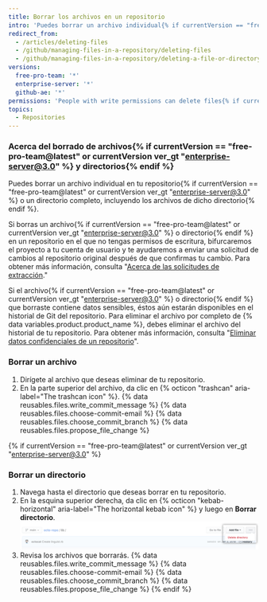 ```yaml
---
title: Borrar los archivos en un repositorio
intro: 'Puedes borrar un archivo individual{% if currentVersion == "free-pro-team@latest" or currentVersion ver_gt "enterprise-server@3.0" %} o un directorio completo{% endif %} en tu repositorio de {% data variables.product.product_name %}.'
redirect_from:
  - /articles/deleting-files
  - /github/managing-files-in-a-repository/deleting-files
  - /github/managing-files-in-a-repository/deleting-a-file-or-directory
versions:
  free-pro-team: '*'
  enterprise-server: '*'
  github-ae: '*'
permissions: 'People with write permissions can delete files{% if currentVersion == "free-pro-team@latest" or currentVersion ver_gt "enterprise-server@3.0" %} or directories{% endif %} in a repository.'
topics:
  - Repositories
---
```


### Acerca del borrado de archivos{% if currentVersion == "free-pro-team@latest" or currentVersion ver_gt "enterprise-server@3.0" %} y directorios{% endif %}

Puedes borrar un archivo individual en tu repositorio{% if currentVersion == "free-pro-team@latest" or currentVersion ver_gt "enterprise-server@3.0" %} o un directorio completo, incluyendo los archivos de dicho directorio{% endif %}.

Si borras un archivo{% if currentVersion == "free-pro-team@latest" or currentVersion ver_gt "enterprise-server@3.0" %} o directorio{% endif %} en un repositorio en el que no tengas permisos de escritura, bifurcaremos el proyecto a tu cuenta de usuario y te ayudaremos a enviar una solicitud de cambios al repositorio original después de que confirmas tu cambio. Para obtener más información, consulta "[Acerca de las solicitudes de extracción](/github/collaborating-with-issues-and-pull-requests/about-pull-requests)."

Si el archivo{% if currentVersion == "free-pro-team@latest" or currentVersion ver_gt "enterprise-server@3.0" %} o directorio{% endif %} que borraste contiene datos sensibles, éstos aún estarán disponibles en el historial de Git del repositorio. Para eliminar el archivo por completo de {% data variables.product.product_name %}, debes eliminar el archivo del historial de tu repositorio. Para obtener más información, consulta "[Eliminar datos confidenciales de un repositorio](/github/authenticating-to-github/removing-sensitive-data-from-a-repository)".

### Borrar un archivo

1. Dirígete al archivo que deseas eliminar de tu repositorio.
2. En la parte superior del archivo, da clic en
{% octicon "trashcan" aria-label="The trashcan icon" %}.
{% data reusables.files.write_commit_message %}
{% data reusables.files.choose-commit-email %}
{% data reusables.files.choose_commit_branch %}
{% data reusables.files.propose_file_change %}

{% if currentVersion == "free-pro-team@latest" or currentVersion ver_gt "enterprise-server@3.0" %}
### Borrar un directorio

1. Navega hasta el directorio que deseas borrar en tu repositorio.
1. En la esquina superior derecha, da clic en {% octicon "kebab-horizontal" aria-label="The horizontal kebab icon" %} y luego en **Borrar directorio**. ![Botón para borrar un directorio](/assets/images/help/repository/delete-directory-button.png)
1. Revisa los archivos que borrarás.
{% data reusables.files.write_commit_message %}
{% data reusables.files.choose-commit-email %}
{% data reusables.files.choose_commit_branch %}
{% data reusables.files.propose_file_change %}
{% endif %}

